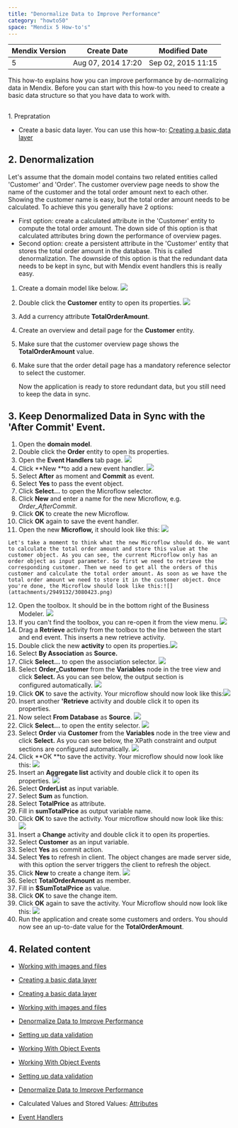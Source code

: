 ```yaml
---
title: "Denormalize Data to Improve Performance"
category: "howto50"
space: "Mendix 5 How-to's"
---
```

<table><thead><tr><th class="confluenceTh">Mendix Version</th><th class="confluenceTh">Create Date</th><th colspan="1" class="confluenceTh">Modified Date</th></tr></thead><tbody><tr><td class="confluenceTd">5</td><td class="confluenceTd">Aug 07, 2014 17:20</td><td colspan="1" class="confluenceTd">Sep 02, 2015 11:15</td></tr></tbody></table>



This how-to explains how you can improve performance by de-normalizing data in Mendix. Before you can start with this how-to you need to create a basic data structure so that you have data to work with.

## 
1. Prepratation

*   Create a basic data layer. You can use this how-to: [Creating a basic data layer](Creating+a+basic+data+layer)

## 2. Denormalization

Let's assume that the domain model contains two related entities called 'Customer' and 'Order'. The customer overview page needs to show the name of the customer and the total order amount next to each other. Showing the customer name is easy, but the total order amount needs to be calculated. To achieve this you generally have 2 options:

*   First option: create a calculated attribute in the 'Customer' entity to compute the total order amount. The down side of this option is that calculated attributes bring down the performance of overview pages.
*   Second option: create a persistent attribute in the 'Customer' entity that stores the total order amount in the database. This is called denormalization. The downside of this option is that the redundant data needs to be kept in sync, but with Mendix event handlers this is really easy.

1.  Create a domain model like below.
    ![](attachments/2949132/3080390.png)
2.  Double click the **Customer** entity to open its properties.
    ![](attachments/2949132/3080389.png)
3.  Add a currency attribute **TotalOrderAmount**.
4.  Create an overview and detail page for the **Customer** entity.
5.  Make sure that the customer overview page shows the **TotalOrderAmount** value.
6.  Make sure that the order detail page has a mandatory reference selector to select the customer.

    Now the application is ready to store redundant data, but you still need to keep the data in sync.

## 3\. Keep Denormalized Data in Sync with the 'After Commit' Event.

1.  Open the **domain model**.
2.  Double click the **Order** entity to open its properties.
3.  Open the **Event Handlers** tab page.
    ![](attachments/2949132/3080392.png)
4.  Click **New **to add a new event handler.
    ![](attachments/2949132/3080391.png)
5.  Select **After** as moment and **Commit** as event.
6.  Select **Yes** to pass the event object.
7.  Click **Select...** to open the Microflow selector.
8.  Click **New** and enter a name for the new Microflow, e.g. _Order_AfterCommit_.
9.  Click **OK** to create the new Microflow.
10.  Click **OK** again to save the event handler.
11.  Open the new **Microflow,** it should look like this:
    ![](attachments/2949132/3080394.png)

    Let's take a moment to think what the new Microflow should do. We want to calculate the total order amount and store this value at the customer object. As you can see, the current Microflow only has an order object as input parameter. So first we need to retrieve the corresponding customer. Then we need to get all the orders of this customer and calculate the total order amount. As soon as we have the total order amount we need to store it in the customer object. Once you're done, the Microflow should look like this:![](attachments/2949132/3080423.png)
12.  Open the toolbox. It should be in the bottom right of the Business Modeler.
    ![](attachments/2949132/3080393.png)
13.  If you can't find the toolbox, you can re-open it from the view menu.
    ![](attachments/2949132/3080380.png)
14.  Drag a **Retrieve** activity from the toolbox to the line between the start and end event. This inserts a new retrieve activity.
15.  Double click the new **activity** to open its properties.![](attachments/2949132/3080379.png)
16.  Select **By Association** as **Source.**
17.  Click **Select...** to open the association selector.
    ![](attachments/2949132/3080382.png)
18.  Select **Order_Customer** from the **Variables** node in the tree view and click **Select.** As you can see below, the output section is configured automatically.
    ![](attachments/2949132/3080381.png)
19.  Click **OK** to save the activity. Your microflow should now look like this:![](attachments/2949132/3080383.png)
20.  Insert another **'Retrieve** activity and double click it to open its properties.
21.  Now select **From Database** as **Source**.
    ![](attachments/2949132/3080385.png)
22.  Click **Select...** to open the entity selector.
    ![](attachments/2949132/3080386.png)
23.  Select **Order** via **Customer** from the **Variables** node in the tree view and click **Select.** As you can see below, the XPath constraint and output sections are configured automatically.
    ![](attachments/2949132/3080429.png)
24.  Click **OK **to save the activity. Your microflow should now look like this:
    ![](attachments/2949132/3080430.png)
25.  Insert an **Aggregate list** activity and double click it to open its properties.
    ![](attachments/2949132/3080428.png)
26.  Select **OrderList** as input variable.
27.  Select **Sum** as function.
28.  Select **TotalPrice** as attribute.
29.  Fill in **sumTotalPrice** as output variable name.
30.  Click **OK** to save the activity. Your microflow should now look like this:
    ![](attachments/2949132/3080425.png)
31.  Insert a **Change** activity and double click it to open its properties.
32.  Select **Customer** as an input variable.
33.  Select **Yes** as commit action.
34.  Select **Yes** to refresh in client. The object changes are made server side, with this option the server triggers the client to refresh the object.
35.  Click **New** to create a change item.
    ![](attachments/2949132/3080426.png)
36.  Select **TotalOrderAmount** as member.
37.  Fill in **$SumTotalPrice** as value.
38.  Click **OK** to save the change item.
39.  Click **OK** again to save the activity. Your Microflow should now look like this:
    ![](attachments/2949132/3080423.png)
40.  Run the application and create some customers and orders. You should now see an up-to-date value for the **TotalOrderAmount**.

## 4\. Related content

*   [Working with images and files](/howto50/Working+with+images+and+files)
*   [Creating a basic data layer](/howto50/Creating+a+basic+data+layer)
*   [Creating a basic data layer](/howto6/Creating+a+basic+data+layer)
*   [Working with images and files](/howto6/Working+with+images+and+files)
*   [Denormalize Data to Improve Performance](/howto50/Denormalize+Data+to+Improve+Performance)
*   [Setting up data validation](/howto50/Setting+up+data+validation)
*   [Working With Object Events](/howto50/Working+With+Object+Events)
*   [Working With Object Events](/howto6/Working+With+Object+Events)
*   [Setting up data validation](/howto6/Setting+up+data+validation)
*   [Denormalize Data to Improve Performance](/howto6/Denormalize+Data+to+Improve+Performance)



*   Calculated Values and Stored Values: [Attributes](/refguide5/Attributes)
*   [Event Handlers](/refguide5/Event+Handlers)